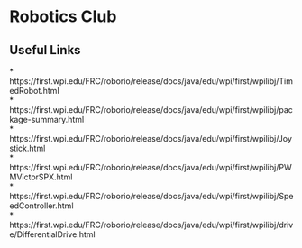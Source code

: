 # Robotics Club
 
<h2>Useful Links</h2>
 * https://first.wpi.edu/FRC/roborio/release/docs/java/edu/wpi/first/wpilibj/TimedRobot.html <br>
 * https://first.wpi.edu/FRC/roborio/release/docs/java/edu/wpi/first/wpilibj/package-summary.html <br>
 * https://first.wpi.edu/FRC/roborio/release/docs/java/edu/wpi/first/wpilibj/Joystick.html <br>
 * https://first.wpi.edu/FRC/roborio/release/docs/java/edu/wpi/first/wpilibj/PWMVictorSPX.html <br>
 * https://first.wpi.edu/FRC/roborio/release/docs/java/edu/wpi/first/wpilibj/SpeedController.html <br>
 * https://first.wpi.edu/FRC/roborio/release/docs/java/edu/wpi/first/wpilibj/drive/DifferentialDrive.html <br>
